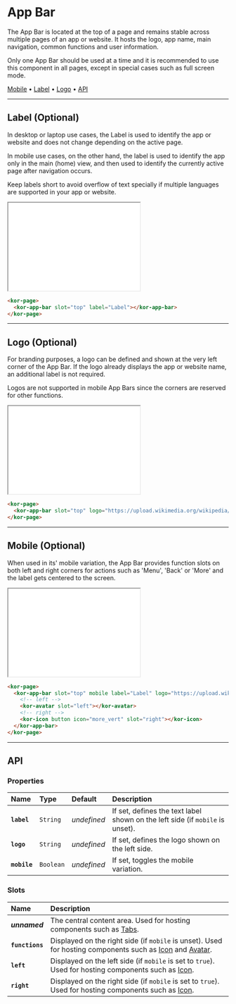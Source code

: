 # App Bar

The App Bar is located at the top of a page and remains stable across multiple pages of an app or website. It hosts the logo, app name, main navigation, common functions and user information.

Only one App Bar should be used at a time and it is recommended to use this component in all pages, except in special cases such as full screen mode.

[Mobile](components/app-bar#mobile) • [Label](components/app-bar#label) • [Logo](components/app-bar#logo) • [API](components/app-bar#api)

---

## Label (Optional)

In desktop or laptop use cases, the Label is used to identify the app or website and does not change depending on the active page.

In mobile use cases, on the other hand, the label is used to identify the app only in the main (home) view, and then used to identify the currently active page after navigation occurs.

Keep labels short to avoid overflow of text specially if multiple languages are supported in your app or website.

<iframe src="./assets/docs/components/app-bar/label.html" height="200px"></iframe>

```html
<kor-page>
  <kor-app-bar slot="top" label="Label"></kor-app-bar>
</kor-page>
```

---

## Logo (Optional)

For branding purposes, a logo can be defined and shown at the very left corner of the App Bar. If the logo already displays the app or website name, an additional label is not required.

Logos are not supported in mobile App Bars since the corners are reserved for other functions.

<iframe src="./assets/docs/components/app-bar/logo.html" height="200px"></iframe>

```html
<kor-page>
  <kor-app-bar slot="top" logo="https://upload.wikimedia.org/wikipedia/commons/2/29/Xiaomi_logo.svg"></kor-app-bar>
</kor-page>
```

---

## Mobile (Optional)

When used in its' mobile variation, the App Bar provides function slots on both left and right corners for actions such as 'Menu', 'Back' or 'More' and the label gets centered to the screen.

<iframe src="./assets/docs/components/app-bar/mobile.html" height="200px"></iframe>

```html
<kor-page>
  <kor-app-bar slot="top" mobile label="Label" logo="https://upload.wikimedia.org/wikipedia/commons/thumb/5/53/Google_%22G%22_Logo.svg/512px-Google_%22G%22_Logo.svg.png">
    <!-- left -->
    <kor-avatar slot="left"></kor-avatar>
    <!-- right -->
    <kor-icon button icon="more_vert" slot="right"></kor-icon>
  </kor-app-bar>
</kor-page>
```

---

## API

### Properties

| Name | Type | Default | Description |
| :-- | :-- | :-- | :-- |
| **`label`** | `String` | _undefined_ | If set, defines the text label shown on the left side (if `mobile` is unset). |
| **`logo`** | `String` | _undefined_ | If set, defines the logo shown on the left side. |
| **`mobile`** | `Boolean` | _undefined_ | If set, toggles the mobile variation. |

### Slots

| Name | Description |
| :-- | :-- |
| **_unnamed_** | The central content area. Used for hosting components such as  [Tabs](/components/tabs). |
| **`functions`** | Displayed on the right side (if `mobile` is unset). Used for hosting components such as [Icon](/components/icon) and [Avatar](/components/avatar). |
| **`left`** | Displayed on the left side (if `mobile` is set to `true`). Used for hosting components such as [Icon](/components/icon). |
| **`right`** | Displayed on the right side (if `mobile` is set to `true`). Used for hosting components such as [Icon](/components/icon). |